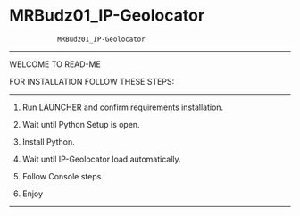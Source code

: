 # MRBudz01_IP-Geolocator

				MRBudz01_IP-Geolocator
____________________________________________________________________________
WELCOME TO READ-ME

FOR INSTALLATION FOLLOW THESE STEPS:

____________________________________________________________________________

1) Run LAUNCHER and confirm requirements installation.

2) Wait until Python Setup is open.

3) Install Python.

4) Wait until IP-Geolocator load automatically.

5) Follow Console steps.

6) Enjoy

____________________________________________________________________________
